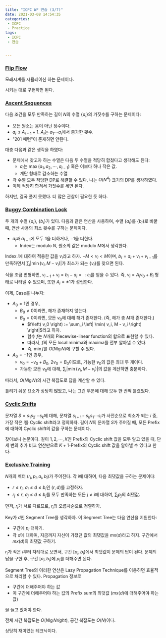 ```yaml
---
title: "ICPC WF 연습 (3/7)"
date: 2021-03-08 14:54:35
categories:
 - ICPC
 - Practice
tags:
 - ICPC
 - 연습


---
```


### [Flip Flow](https://www.acmicpc.net/problem/20906)

모래시계를 시뮬레이션 하는 문제이다.

시키는 대로 구현하면 된다.



### [Ascent Sequences](https://www.acmicpc.net/problem/19401)

다음 조건을 모두 만족하는 길이 $N$의 수열 $\{ a_i \}$의 가짓수를 구하는 문제이다:

* 모든 원소는 음이 아닌 정수이다.
* $a_i \le A_{i-1} + 1$. $A_i$는 $a_1 \cdots a_i$에서 증가한 횟수.
* "201 패턴"이 존재하면 안된다.



대충 다음과 같은 생각을 하였다:

* 문제에서 찾고자 하는 수열은 다음 두 수열을 적당히 합쳤다고 생각해도 된다:
  * $a_i$는 $\max \left( a_1, a_2, \cdots, a_{i-1} \right)$ 혹은 이보다 하나 작은 값.
  * 계단 형태로 감소하는 수열
* 각 수열 모두 적당한 DP로 해결할 수 있다. 나는 $O\left( N^4 \right)$ 크기의 DP를 생각하였다.
* 이제 적당히 합쳐서 가짓수를 세면 된다.



하지만, 결국 풀지 못했다. 더 많은 관찰이 필요한 듯 하다.



### [Buggy Combination Lock](https://www.acmicpc.net/problem/19402)

두 개의 수열 $\{ a_i \}$, $\{ b_i \}$가 있다. 다음과 같은 연산을 사용하여, 수열 $\{ a_i \}$를 $\{ b_i \}$로 바꿀 때, 연산 사용의 최소 횟수를 구하는 문제이다.

* $a_i$과 $a_{i+1}$에 모두 $1$을 더하거나, $-1$을 더한다.
  * Index는 modulo $N$, 원소의 값은 modulo $M$에서 생각한다.



Index $i$에 대하여 적용한 값을 $v_i$라고 하자. $-M < v_i < M$이며, $b_i = a_i + v_i + v_{i-1}$를 만족하면서 $\sum_i \left|\min \left( v_i, M - v_i \right) \right|$가 최소가 되는 $\{ v_i \}$를 찾으면 된다.

식을 조금 변형하면, $v_{i-1} + v_i = b_i - a_i =: c_i$를 얻을 수 있다. 즉, $v_i = A_i v_0 + B_i$ 형태로 나타낼 수 있으며, 또한 $A_i = \pm 1$가 성립한다.

이제, Case를 나누자:

* $A_0 = 1$인 경우,
  * $B_0 \ne 0$이라면, 해가 존재하지 않는다.
  * $B_0 = 0$이라면, 모든 $v_0$에 대해 해가 존재한다. (즉, 해가 총 $M$개 존재한다.)
    * $f\left( v_0 \right) := \sum_i \left| \min( v_i, M - v_i \right) \right|$라고 하자.
    * 함수 $f$는 $N$개의 Piecewise-linear function의 합으로 표현할 수 있다.
    * 따라서, $f$의 모든 local minima와 maxima를 전부 알아낼 수 있다.
    * 즉, $\min f$를 $O \left( N \lg N \right)$에 구할 수 있다.
* $A_0 = -1$인 경우,
  * $v_0 = -v_0 + B_0$, $2 v_0 = B_0$이므로, 가능한 $v_0$의 값은 최대 두 개이다.
  * 가능한 모든 $v_0$에 대해, $\sum_i \left| \min \left( v_i, M - v_i \right) \right|$의 값을 계산하면 충분하다.



따라서, $O\left( N \lg N \right)$의 시간 복잡도로 답을 계산할 수 있다.

틀리기 쉬운 요소가 상당히 많았고, 나는 그런 부분에 대해 모두 한 번씩 틀렸었다.



### [Cyclic Shifts](https://www.acmicpc.net/problem/19403)

문자열 $S= s_1 s_2 \cdots s_k$에 대해, 문자열 $s_{i+1} \cdots s_k s_1 \cdots s_i$가 사전순으로 최소가 되는 $i$ 중, 가장 작은 $i$를 Cyclic shift라고 정의하자. 길이 $N$의 문자열 $S$가 주어질 때, 모든 Prefix에 대하여 Cyclic shift의 값을 구하는 문제이다.

찾아보니 논문이다. 길이 $1, 2, \cdots, K$인 Prefix의 Cyclic shift 값을 모두 알고 있을 때, 단 세 번의 추가 비교 연산만으로 $K+1$-Prefix의 Cyclic shift 값을 알아낼 수 있다고 한다.



### [Exclusive Training](https://www.acmicpc.net/problem/19405)

$N$개의 벡터 $\left( r_i, p_i, a_i, b_i \right)$가 주어진다. 각 $i$에 대하여, 다음 최댓값을 구하는 문제이다:

* $r \le r_i$, $a_i \le d \le b_i$인 $(r, d)$를 고정하자.
* $r_j \le r$, $a_j \le d \le b_j$를 모두 만족하는 모든 $j \ne i$에 대하여, $\sum_j p_j$의 최댓값.



먼저, $r_i$가 서로 다르므로, $r_i$의 오름차순으로 정렬하자.

Key가 $d$인 Segment Tree를 생각하자. 이 Segment Tree는 다음 연산을 지원한다:

* 구간에 $p_i$ 더하기.
* 각 $d$에 대하여, 지금까지 자신이 가졌던 값의 최댓값을 $mx(d)$라고 하자. 구간에서 $mx(d)$의 최댓값 구하기.



$r_i$가 작은 $i$부터 차례대로 보면서, 구간 $\left[ a_i, b_i \right]$에서 최댓값이 문제의 답이 된다. 문제의 답을 구한 후, 구간 $\left[ a_i, b_i \right]$에 $p_i$를 더해주면 된다.

Segment Tree의 이러한 연산은 Lazy Propagation Technique를 이용하면 효율적으로 처리할 수 있다. Propagation 정보로

* 구간에 더해주어야 하는 값
* 이 구간에 더해주어야 하는 값의 Prefix sum의 최댓값 ($mx(d)$에 더해주어야 하는 값)

을 들고 있어야 한다.

전체 시간 복잡도는 $O\left( N \lg N right)$, 공간 복잡도는 $O\left( N \right)$이다.



상당히 재미있는 테크닉이다.